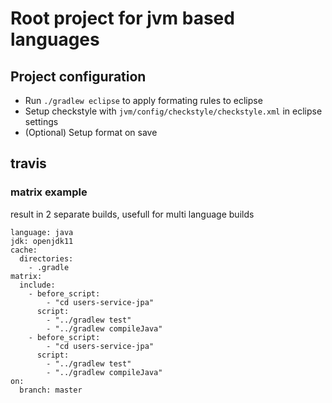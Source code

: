 # Root project for jvm based languages

## Project configuration

* Run `./gradlew eclipse` to apply formating rules to eclipse
* Setup checkstyle with `jvm/config/checkstyle/checkstyle.xml` in eclipse settings
* (Optional) Setup format on save

## travis

### matrix example

result in 2 separate builds, usefull for multi language builds

```
language: java
jdk: openjdk11
cache:
  directories:
    - .gradle
matrix:
  include:
    - before_script:
        - "cd users-service-jpa"
      script:
        - "../gradlew test"
        - "../gradlew compileJava"
    - before_script:
        - "cd users-service-jpa"
      script:
        - "../gradlew test"
        - "../gradlew compileJava"
on:
  branch: master
```
